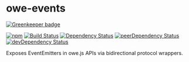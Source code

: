# owe-events

[![Greenkeeper badge](https://badges.greenkeeper.io/owejs/events.svg)](https://greenkeeper.io/)

[![npm](https://img.shields.io/npm/v/owe-events.svg)](https://www.npmjs.com/package/owe-events) [![Build Status](https://travis-ci.org/runnr/owe-events.svg?branch=master)](https://travis-ci.org/runnr/owe-events) [![Dependency Status](https://david-dm.org/runnr/owe-events.svg)](https://david-dm.org/runnr/owe-events) [![peerDependency Status](https://david-dm.org/runnr/owe-events/peer-status.svg)](https://david-dm.org/runnr/owe-events#info=peerDependencies) [![devDependency Status](https://david-dm.org/runnr/owe-events/dev-status.svg)](https://david-dm.org/runnr/owe-events#info=devDependencies)

Exposes EventEmitters in owe.js APIs via bidirectional protocol wrappers.
